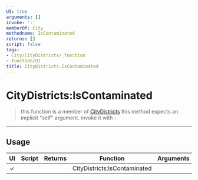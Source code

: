 ```yaml
---
UI: true
arguments: []
invoke: ':'
memberOf: City
methodname: IsContaminated
returns: []
script: false
tags:
- City/CityDistricts/_function
- function/UI
title: CityDistricts.IsContaminated
---
```

# CityDistricts:IsContaminated
> this function is a member of [CityDistricts](civ-6/lua/CityDistricts.md)
> this method expects an implicit "self" argument. invoke it with `:`
-----
## Usage
|  UI | Script | Returns | Function | Arguments |
|:---:|:------:|-------:|:--------:|:---------|
|✓| ||CityDistricts:IsContaminated||
